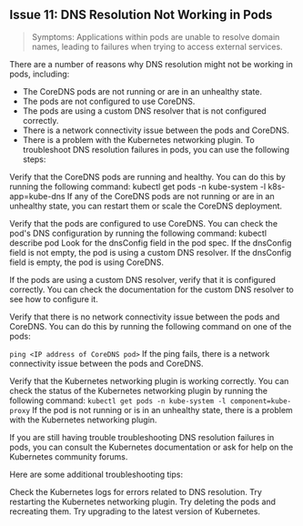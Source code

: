 ## Issue 11: DNS Resolution Not Working in Pods
> Symptoms: Applications within pods are unable to resolve domain names, leading to failures when trying to access external services.

There are a number of reasons why DNS resolution might not be working in pods, including:

* The CoreDNS pods are not running or are in an unhealthy state.
* The pods are not configured to use CoreDNS.
* The pods are using a custom DNS resolver that is not configured correctly.
* There is a network connectivity issue between the pods and CoreDNS.
* There is a problem with the Kubernetes networking plugin.
To troubleshoot DNS resolution failures in pods, you can use the following steps:

Verify that the CoreDNS pods are running and healthy. You can do this by running the following command:
kubectl get pods -n kube-system -l k8s-app=kube-dns
If any of the CoreDNS pods are not running or are in an unhealthy state, you can restart them or scale the CoreDNS deployment.

Verify that the pods are configured to use CoreDNS. You can check the pod's DNS configuration by running the following command:
kubectl describe pod <pod-name>
Look for the dnsConfig field in the pod spec. If the dnsConfig field is not empty, the pod is using a custom DNS resolver. If the dnsConfig field is empty, the pod is using CoreDNS.

If the pods are using a custom DNS resolver, verify that it is configured correctly. You can check the documentation for the custom DNS resolver to see how to configure it.

Verify that there is no network connectivity issue between the pods and CoreDNS. You can do this by running the following command on one of the pods:

`ping <IP address of CoreDNS pod>`
If the ping fails, there is a network connectivity issue between the pods and CoreDNS.

Verify that the Kubernetes networking plugin is working correctly. You can check the status of the Kubernetes networking plugin by running the following command:
`kubectl get pods -n kube-system -l component=kube-proxy`
If the pod is not running or is in an unhealthy state, there is a problem with the Kubernetes networking plugin.

If you are still having trouble troubleshooting DNS resolution failures in pods, you can consult the Kubernetes documentation or ask for help on the Kubernetes community forums.

Here are some additional troubleshooting tips:

Check the Kubernetes logs for errors related to DNS resolution.
Try restarting the Kubernetes networking plugin.
Try deleting the pods and recreating them.
Try upgrading to the latest version of Kubernetes.